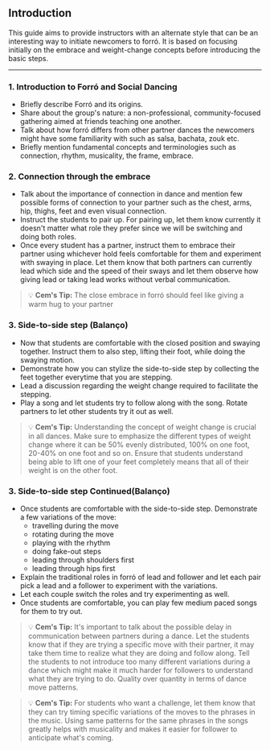 ## **Introduction**

This guide aims to provide instructors with an alternate style that can be an interesting way to initiate newcomers to forró. It is based on focusing initially on the embrace and weight-change concepts before introducing the basic steps.

---

### **1. Introduction to Forró and Social Dancing**

- Briefly describe Forró and its origins.
- Share about the group's nature: a non-professional, community-focused gathering aimed at friends teaching one another.
- Talk about how forró differs from other partner dances the newcomers might have some familiarity with such as salsa, bachata, zouk etc.
- Briefly mention fundamental concepts and terminologies such as connection, rhythm, musicality, the frame, embrace.

### **2. Connection through the embrace**

- Talk about the importance of connection in dance and mention few possible forms of connection to your partner such as the chest, arms, hip, thighs, feet and even visual connection.
- Instruct the students to pair up. For pairing up, let them know currently it doesn't matter what role they prefer since we will be switching and doing both roles.
- Once every student has a partner, instruct them to embrace their partner using whichever hold feels comfortable for them and experiment with swaying in place. Let them know that both partners can currently lead which side and the speed of their sways and let them observe how giving lead or taking lead works without verbal communication.

> 💡 **Cem's Tip:** The close embrace in forró should feel like giving a warm hug to your partner

### **3. Side-to-side step (Balanço)**

- Now that students are comfortable with the closed position and swaying together. Instruct them to also step, lifting their foot, while doing the swaying motion.
- Demonstrate how you can stylize the side-to-side step by collecting the feet together everytime that you are stepping.
- Lead a discussion regarding the weight change required to facilitate the stepping.
- Play a song and let students try to follow along with the song. Rotate partners to let other students try it out as well.

> 💡 **Cem's Tip:** Understanding the concept of weight change is crucial in all dances. Make sure to emphasize the different types of weight change where it can be 50% evenly distributed, 100% on one foot, 20-40% on one foot and so on. Ensure that students understand being able to lift one of your feet completely means that all of their weight is on the other foot.

### **3. Side-to-side step Continued(Balanço)**

- Once students are comfortable with the side-to-side step. Demonstrate a few variations of the move:
  - travelling during the move
  - rotating during the move
  - playing with the rhythm
  - doing fake-out steps
  - leading through shoulders first
  - leading through hips first
- Explain the traditional roles in forró of lead and follower and let each pair pick a lead and a follower to experiment with the variations.
- Let each couple switch the roles and try experimenting as well.
- Once students are comfortable, you can play few medium paced songs for them to try out.

> 💡 **Cem's Tip:** It's important to talk about the possible delay in communication between partners during a dance. Let the students know that if they are trying a specific move with their partner, it may take them time to realize what they are doing and follow along. Tell the students to not introduce too many different variations during a dance which might make it much harder for followers to understand what they are trying to do. Quality over quantity in terms of dance move patterns.

> 💡 **Cem's Tip:** For students who want a challenge, let them know that they can try timing specific variations of the moves to the phrases in the music. Using same patterns for the same phrases in the songs greatly helps with musicality and makes it easier for follower to anticipate what's coming.
